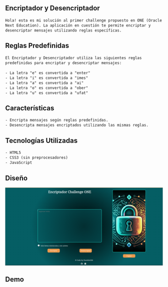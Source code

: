 ## Encriptador y Desencriptador
    Hola! esta es mi solución al primer challenge propuesto en ONE (Oracle Next Education). La aplicación en cuestión te permite encriptar y desencriptar mensajes utilizando reglas específicas.

## Reglas Predefinidas
    El Encriptador y Desencriptador utiliza las siguientes reglas predefinidas para encriptar y desencriptar mensajes:

    - La letra "e" es convertida a "enter"
    - La letra "i" es convertida a "imes"
    - La letra "a" es convertida a "ai"
    - La letra "o" es convertida a "ober"
    - La letra "u" es convertida a "ufat"
## Características
    - Encripta mensajes según reglas predefinidas.
    - Desencripta mensajes encriptados utilizando las mismas reglas.


## Tecnologías Utilizadas
    - HTML5
    - CSS3 (sin preprocesadores)
    - JavaScript

## Diseño
![Foto de la pagina](assets/web_encriptador.png)

## Demo
[](https://humbleg0d.github.io/challenge_encriptador/ )
